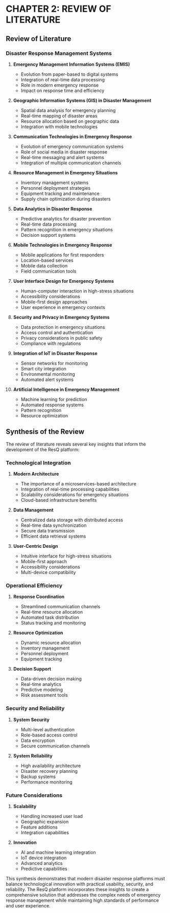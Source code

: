 # CHAPTER 2: REVIEW OF LITERATURE

## Review of Literature

### Disaster Response Management Systems
1. **Emergency Management Information Systems (EMIS)**
   - Evolution from paper-based to digital systems
   - Integration of real-time data processing
   - Role in modern emergency response
   - Impact on response time and efficiency

2. **Geographic Information Systems (GIS) in Disaster Management**
   - Spatial data analysis for emergency planning
   - Real-time mapping of disaster areas
   - Resource allocation based on geographic data
   - Integration with mobile technologies

3. **Communication Technologies in Emergency Response**
   - Evolution of emergency communication systems
   - Role of social media in disaster response
   - Real-time messaging and alert systems
   - Integration of multiple communication channels

4. **Resource Management in Emergency Situations**
   - Inventory management systems
   - Personnel deployment strategies
   - Equipment tracking and maintenance
   - Supply chain optimization during disasters

5. **Data Analytics in Disaster Response**
   - Predictive analytics for disaster prevention
   - Real-time data processing
   - Pattern recognition in emergency situations
   - Decision support systems

6. **Mobile Technologies in Emergency Response**
   - Mobile applications for first responders
   - Location-based services
   - Mobile data collection
   - Field communication tools

7. **User Interface Design for Emergency Systems**
   - Human-computer interaction in high-stress situations
   - Accessibility considerations
   - Mobile-first design approaches
   - User experience in emergency contexts

8. **Security and Privacy in Emergency Systems**
   - Data protection in emergency situations
   - Access control and authentication
   - Privacy considerations in public safety
   - Compliance with regulations

9. **Integration of IoT in Disaster Response**
   - Sensor networks for monitoring
   - Smart city integration
   - Environmental monitoring
   - Automated alert systems

10. **Artificial Intelligence in Emergency Management**
    - Machine learning for prediction
    - Automated response systems
    - Pattern recognition
    - Resource optimization

## Synthesis of the Review

The review of literature reveals several key insights that inform the development of the ResQ platform:

### Technological Integration
1. **Modern Architecture**
   - The importance of a microservices-based architecture
   - Integration of real-time processing capabilities
   - Scalability considerations for emergency situations
   - Cloud-based infrastructure benefits

2. **Data Management**
   - Centralized data storage with distributed access
   - Real-time data synchronization
   - Secure data transmission
   - Efficient data retrieval systems

3. **User-Centric Design**
   - Intuitive interface for high-stress situations
   - Mobile-first approach
   - Accessibility considerations
   - Multi-device compatibility

### Operational Efficiency
1. **Response Coordination**
   - Streamlined communication channels
   - Real-time resource allocation
   - Automated task distribution
   - Status tracking and monitoring

2. **Resource Optimization**
   - Dynamic resource allocation
   - Inventory management
   - Personnel deployment
   - Equipment tracking

3. **Decision Support**
   - Data-driven decision making
   - Real-time analytics
   - Predictive modeling
   - Risk assessment tools

### Security and Reliability
1. **System Security**
   - Multi-level authentication
   - Role-based access control
   - Data encryption
   - Secure communication channels

2. **System Reliability**
   - High availability architecture
   - Disaster recovery planning
   - Backup systems
   - Performance monitoring

### Future Considerations
1. **Scalability**
   - Handling increased user load
   - Geographic expansion
   - Feature additions
   - Integration capabilities

2. **Innovation**
   - AI and machine learning integration
   - IoT device integration
   - Advanced analytics
   - Predictive capabilities

This synthesis demonstrates that modern disaster response platforms must balance technological innovation with practical usability, security, and reliability. The ResQ platform incorporates these insights to create a comprehensive solution that addresses the complex needs of emergency response management while maintaining high standards of performance and user experience. 